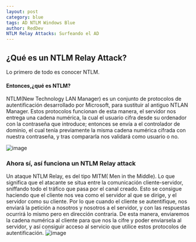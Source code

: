 ```yaml
---
layout: post
category: blue
tags: AD NTLM Windows Blue
author: RedDev
NTLM Relay Attacks: Surfeando el AD
---
```


## ¿Qué es un NTLM Relay Attack?
Lo primero de todo es conocer NTLM.

#### Entonces,¿qué es NTLM?

NTLM(New Technology LAN Manager) es un conjunto de protocolos de autentificación desarrollado por Microsoft, para sustituir al antiguo NTLAN Manager.
Estos protocolos funcionan de esta manera, el servidor nos entrega una cadena numérica, la cual el usuario cifra desde su ordenador con la contraseña que introduce; entonces se envía a el controlador de dominio, el cual tenía previamente la misma cadena numérica cifrada con nuestra contraseña, y tras compararla nos validará como usuario o no.

![image](https://github.com/reycotallo98/reycotallo98.github.io/assets/93315382/3f19b484-e51f-4d49-8f21-ded4b8f474f4)


### Ahora sí, así funciona un NTLM Relay attack

Un ataque NTLM Relay, es del tipo MITM( Men in the Middle).
Lo que significa que el atacante se situa entre la comunicación cliente-servidor, sniffando todo el tráfico que pasa por el canal creado. Esto se consigue haciendo que el cliente nos vea como el servidor al que se dirige, y el servidor como su cliente. 
Por lo que cuando el cliente se autentifique, nos enviará la petición a nosotros y nosotros a el servidor, y con las respuestas ocurrirá lo mismo pero en dirección contraria.
De esta manera, enviaremos la cadena numérica al cliente para que nos la cifre y poder enviarsela al servidor, y así consiguir acceso al servicio que utilice estos protocolos de autentificación.
![image](https://github.com/reycotallo98/reycotallo98.github.io/assets/93315382/f80fb8ef-4127-4be7-a0c1-c1735f4f6ea7)

